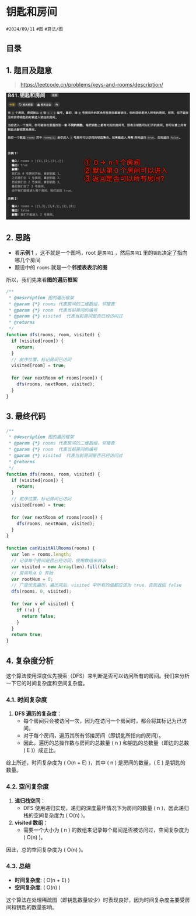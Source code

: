 
# 钥匙和房间


`#2024/09/11` `#图` `#算法/图` 


## 目录
<!-- toc -->
 ## 1. 题目及题意 

> https://leetcode.cn/problems/keys-and-rooms/description/

![图片&文件](./files/Pastedimage20240911065626.png)

## 2. 思路

- 看**示例 1** ，这不就是一个图吗，root 是`房间1` ，然后`房间1` 里的`钥匙`决定了指向哪几个房间
- 题设中的 `rooms` 就是一个**邻接表表示的图**

所以，我们先来看**图的遍历框架**

```javascript
/**
 * @description 图的遍历框架
 * @param {*} rooms 代表房间的二维数组，邻接表
 * @param {*} room  代表当前房间的编号
 * @param {*} visited  代表当前房间是否已经访问过
 * @returns
 */
function dfs(rooms, room, visited) {
  if (visited[room]) {
    return;
  }
  // 前序位置，标记房间已访问
  visited[room] = true;

  for (var nextRoom of rooms[room]) {
    dfs(rooms, nextRoom, visited);
  }
}
```

## 3. 最终代码

```javascript
/**
 * @description 图的遍历框架
 * @param {*} rooms 代表房间的二维数组，邻接表
 * @param {*} room  代表当前房间的编号
 * @param {*} visited  代表当前房间是否已经访问过
 * @returns
 */
function dfs(rooms, room, visited) {
  if (visited[room]) {
    return;
  }
  // 前序位置，标记房间已访问
  visited[room] = true;

  for (var nextRoom of rooms[room]) {
    dfs(rooms, nextRoom, visited);
  }
}

function canVisitAllRooms(rooms) {
  var len = rooms.length;
  // 记录每个房间是否已经访问，使用数组来表示
  var visited = new Array(len).fill(false);
  // 房间号从 0 开始
  var rootNum = 0;
  // 广度优先遍历，遍历完后，visited 中所有的值都应该为 true，否则返回 false
  dfs(rooms, 0, visited);

  for (var v of visited) {
    if (!v) {
      return false;
    }
  }
  return true;
}

```


## 4. 复杂度分析

这个算法使用深度优先搜索（DFS）来判断是否可以访问所有的房间。我们来分析一下它的时间复杂度和空间复杂度。

### 4.1. 时间复杂度

1. **DFS 遍历的复杂度**：
   - 每个房间只会被访问一次，因为在访问一个房间时，都会将其标记为已访问。
   - 对于每个房间，遍历其所有邻接房间（即钥匙所指向的房间）。
   - 因此，遍历的总操作数与房间的总数量 \( n \) 和钥匙的总数量（即边的总数 \( E \)）成正比。

综上所述，时间复杂度为 \( O(n + E) \)，其中 \( n \) 是房间的数量，\( E \) 是钥匙的数量。

### 4.2. 空间复杂度

1. **递归栈空间**：
   - DFS 使用递归实现，递归的深度最坏情况下为房间的数量 \( n \)，因此递归栈的空间复杂度为 \( O(n) \)。
2. **visited 数组**：
   - 需要一个大小为 \( n \) 的数组来记录每个房间是否被访问过，空间复杂度为 \( O(n) \)。

因此，总的空间复杂度为 \( O(n) \)。

### 4.3. 总结

- **时间复杂度**: \( O(n + E) \)
- **空间复杂度**: \( O(n) \)

这个算法在处理稀疏图（即钥匙数量较少）时表现良好，因为时间复杂度主要受房间和钥匙的数量影响。


